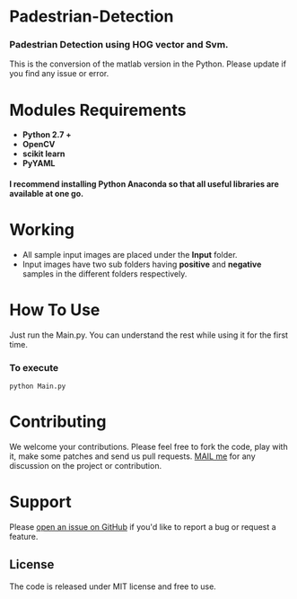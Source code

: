 # Padestrian-Detection
### Padestrian Detection using HOG vector and Svm.

This is the conversion of the matlab version in the Python. Please update if you find any issue or error.


# Modules Requirements

- **Python 2.7 +**
- **OpenCV** 
- **scikit learn** 
- **PyYAML**

#### I recommend installing Python Anaconda so that all useful libraries are available at one go.
# Working
- All sample input images are placed under the **Input** folder.
- Input images have two sub folders having **positive** and **negative** samples in the different folders respectively.

# How To Use
 Just run the Main.py. 
 You can understand the rest while using it for the first time.
 ### To execute
    python Main.py
 
# Contributing
We welcome your contributions. Please feel free to fork the code, play with it, make some patches and send us pull requests.
 [MAIL me](anky.nits.cse@gmail.com) for any discussion on the project or contribution.

# Support
Please [open an issue on GitHub](https://github.com/Griffintaur/Padestrian-Detection/issues/new) if you'd like to report a bug or request a feature.  

## License
The code is released under MIT license and free to use.
